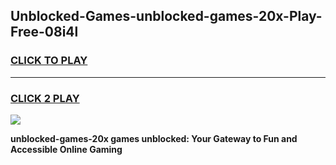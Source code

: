 
## Unblocked-Games-unblocked-games-20x-Play-Free-08i4l
<h3>
<a href="https://premium76.site?title=unblocked-games-20x&ref=19M">CLICK TO PLAY</a></h3>
<hr>

<h3>
<a href="https://premium76.site?title=unblocked-games-20x&ref=19M">CLICK 2 PLAY</a>
  
</h3>

<a href="https://premium76.site?title=unblocked-games-20x&ref=19M"><img src="https://clearcache.store/games.png"></a>


**unblocked-games-20x games unblocked: Your Gateway to Fun and Accessible Online Gaming**
